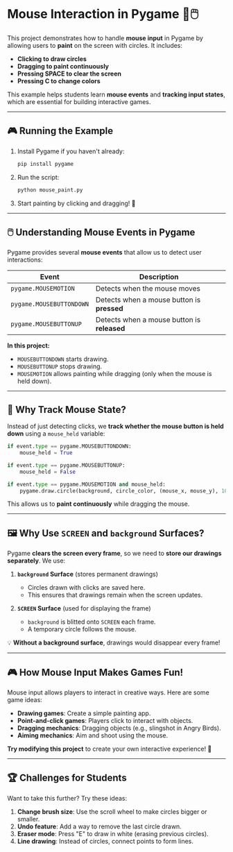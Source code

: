 # Mouse Interaction in Pygame 🎨🖱️

This project demonstrates how to handle **mouse input** in Pygame by allowing users to **paint** on the screen with circles. It includes:
- **Clicking to draw circles**
- **Dragging to paint continuously**
- **Pressing SPACE to clear the screen**
- **Pressing C to change colors**

This example helps students learn **mouse events** and **tracking input states**, which are essential for building interactive games.

---

## 🎮 Running the Example
1. Install Pygame if you haven't already:
   ```sh
   pip install pygame
   ```
2. Run the script:
   ```sh
   python mouse_paint.py
   ```
3. Start painting by clicking and dragging! 🎨

---

## 🖱️ Understanding Mouse Events in Pygame
Pygame provides several **mouse events** that allow us to detect user interactions:

| Event | Description |
|-------|-------------|
| `pygame.MOUSEMOTION` | Detects when the mouse moves |
| `pygame.MOUSEBUTTONDOWN` | Detects when a mouse button is **pressed** |
| `pygame.MOUSEBUTTONUP` | Detects when a mouse button is **released** |

**In this project:**
- `MOUSEBUTTONDOWN` starts drawing.
- `MOUSEBUTTONUP` stops drawing.
- `MOUSEMOTION` allows painting while dragging (only when the mouse is held down).

---

## 🧠 Why Track Mouse State?
Instead of just detecting clicks, we **track whether the mouse button is held down** using a `mouse_held` variable:
```python
if event.type == pygame.MOUSEBUTTONDOWN:
    mouse_held = True

if event.type == pygame.MOUSEBUTTONUP:
    mouse_held = False

if event.type == pygame.MOUSEMOTION and mouse_held:
    pygame.draw.circle(background, circle_color, (mouse_x, mouse_y), 10)
```
This allows us to **paint continuously** while dragging the mouse.

---

## 🖼️ Why Use `SCREEN` and `background` Surfaces?
Pygame **clears the screen every frame**, so we need to **store our drawings separately**. We use:
1. **`background` Surface** (stores permanent drawings)
   - Circles drawn with clicks are saved here.
   - This ensures that drawings remain when the screen updates.

2. **`SCREEN` Surface** (used for displaying the frame)
   - `background` is blitted onto `SCREEN` each frame.
   - A temporary circle follows the mouse.

💡 **Without a background surface**, drawings would disappear every frame!

---

## 🎮 How Mouse Input Makes Games Fun!
Mouse input allows players to interact in creative ways. Here are some game ideas:
- **Drawing games**: Create a simple painting app.
- **Point-and-click games**: Players click to interact with objects.
- **Dragging mechanics**: Dragging objects (e.g., slingshot in Angry Birds).
- **Aiming mechanics**: Aim and shoot using the mouse.

**Try modifying this project** to create your own interactive experience! 🚀

---

## 🏆 Challenges for Students
Want to take this further? Try these ideas:
1. **Change brush size**: Use the scroll wheel to make circles bigger or smaller.
2. **Undo feature**: Add a way to remove the last circle drawn.
3. **Eraser mode**: Press "E" to draw in white (erasing previous circles).
4. **Line drawing**: Instead of circles, connect points to form lines.